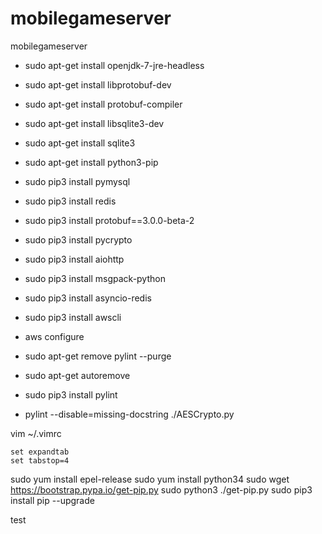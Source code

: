 # mobilegameserver
mobilegameserver

* sudo apt-get install openjdk-7-jre-headless

* sudo apt-get install libprotobuf-dev
* sudo apt-get install protobuf-compiler

* sudo apt-get install libsqlite3-dev
* sudo apt-get install sqlite3

* sudo apt-get install python3-pip
* sudo pip3 install pymysql
* sudo pip3 install redis
* sudo pip3 install protobuf==3.0.0-beta-2
* sudo pip3 install pycrypto
* sudo pip3 install aiohttp
* sudo pip3 install msgpack-python
* sudo pip3 install asyncio-redis
* sudo pip3 install awscli
* aws configure

* sudo apt-get remove pylint --purge
* sudo apt-get autoremove
* sudo pip3 install pylint
* pylint --disable=missing-docstring ./AESCrypto.py

vim ~/.vimrc
```
set expandtab
set tabstop=4
```

sudo yum install epel-release
sudo yum install python34
sudo wget https://bootstrap.pypa.io/get-pip.py
sudo python3 ./get-pip.py 
sudo pip3 install pip --upgrade

test
